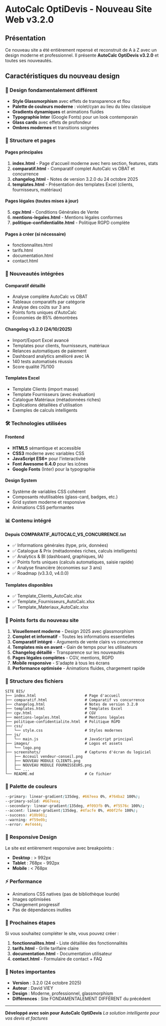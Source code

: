 # AutoCalc OptiDevis - Nouveau Site Web v3.2.0

## Présentation

Ce nouveau site a été entièrement repensé et reconstruit de A à Z avec un design moderne et professionnel. Il présente **AutoCalc OptiDevis v3.2.0** et toutes ses nouveautés.

## Caractéristiques du nouveau design

### 🎨 Design fondamentalement différent
- **Style Glassmorphism** avec effets de transparence et flou
- **Palette de couleurs moderne** : violet/cyan au lieu du bleu classique
- **Gradients dynamiques** et animations fluides
- **Typographie Inter** (Google Fonts) pour un look contemporain
- **Glass cards** avec effets de profondeur
- **Ombres modernes** et transitions soignées

### 📱 Structure et pages

#### Pages principales
1. **index.html** - Page d'accueil moderne avec hero section, features, stats
2. **comparatif.html** - Comparatif complet AutoCalc vs OBAT et concurrence
3. **changelog.html** - Notes de version 3.2.0 du 24 octobre 2025
4. **templates.html** - Présentation des templates Excel (clients, fournisseurs, matériaux)

#### Pages légales (toutes mises à jour)
5. **cgv.html** - Conditions Générales de Vente
6. **mentions-legales.html** - Mentions légales conformes
7. **politique-confidentialite.html** - Politique RGPD complète

#### Pages à créer (si nécessaire)
- fonctionnalites.html
- tarifs.html
- documentation.html
- contact.html

### 🚀 Nouveautés intégrées

#### Comparatif détaillé
- Analyse complète AutoCalc vs OBAT
- Tableaux comparatifs par catégorie
- Analyse des coûts sur 3 ans
- Points forts uniques d'AutoCalc
- Économies de 85% démontrées

#### Changelog v3.2.0 (24/10/2025)
- Import/Export Excel avancé
- Templates pour clients, fournisseurs, matériaux
- Relances automatiques de paiement
- Dashboard analytics amélioré avec IA
- 140 tests automatisés réussis
- Score qualité 75/100

#### Templates Excel
- Template Clients (import masse)
- Template Fournisseurs (avec évaluation)
- Catalogue Matériaux (métadonnées riches)
- Explications détaillées d'utilisation
- Exemples de calculs intelligents

### 🛠️ Technologies utilisées

#### Frontend
- **HTML5** sémantique et accessible
- **CSS3** moderne avec variables CSS
- **JavaScript ES6+** pour l'interactivité
- **Font Awesome 6.4.0** pour les icônes
- **Google Fonts** (Inter) pour la typographie

#### Design System
- Système de variables CSS cohérent
- Composants réutilisables (glass-card, badges, etc.)
- Grid system moderne et responsive
- Animations CSS performantes

### 📊 Contenu intégré

#### Depuis COMPARATIF_AUTOCALC_VS_CONCURRENCE.txt
- ✅ Informations générales (type, prix, données)
- ✅ Catalogue & Prix (métadonnées riches, calculs intelligents)
- ✅ Analytics & BI (dashboard, graphiques, IA)
- ✅ Points forts uniques (calculs automatiques, saisie rapide)
- ✅ Analyse financière (économies sur 3 ans)
- ✅ Roadmap (v3.3.0, v4.0.0)

#### Templates disponibles
- ✅ Template_Clients_AutoCalc.xlsx
- ✅ Template_Fournisseurs_AutoCalc.xlsx
- ✅ Template_Materiaux_AutoCalc.xlsx

### 🎯 Points forts du nouveau site

1. **Visuellement moderne** - Design 2025 avec glassmorphism
2. **Complet et informatif** - Toutes les informations essentielles
3. **Comparatif intégré** - Arguments de vente clairs vs concurrence
4. **Templates mis en avant** - Gain de temps pour les utilisateurs
5. **Changelog détaillé** - Transparence sur les nouveautés
6. **Pages légales complètes** - CGV, mentions, RGPD
7. **Mobile responsive** - S'adapte à tous les écrans
8. **Performance optimisée** - Animations fluides, chargement rapide

### 📁 Structure des fichiers

```
SITE BIS/
├── index.html                      # Page d'accueil
├── comparatif.html                 # Comparatif vs concurrence
├── changelog.html                  # Notes de version 3.2.0
├── templates.html                  # Templates Excel
├── cgv.html                        # CGV
├── mentions-legales.html           # Mentions légales
├── politique-confidentialite.html  # Politique RGPD
├── css/
│   └── style.css                   # Styles modernes
├── js/
│   └── main.js                     # JavaScript principal
├── images/                         # Logos et assets
│   └── logo.png
├── screenshots/                    # Captures d'écran du logiciel
│   ├── Acceuil vendeur-conseil.png
│   ├── NOUVEAU MODULE CLIENTS.png
│   ├── NOUVEAU MODULE FOURNISSEURS.png
│   └── ...
└── README.md                       # Ce fichier
```

### 🎨 Palette de couleurs

```css
--primary: linear-gradient(135deg, #667eea 0%, #764ba2 100%);
--primary-solid: #667eea;
--secondary: linear-gradient(135deg, #f093fb 0%, #f5576c 100%);
--accent: linear-gradient(135deg, #4facfe 0%, #00f2fe 100%);
--success: #10b981;
--warning: #f59e0b;
--error: #ef4444;
```

### 📱 Responsive Design

Le site est entièrement responsive avec breakpoints :
- **Desktop** : > 992px
- **Tablet** : 768px - 992px
- **Mobile** : < 768px

### ⚡ Performance

- Animations CSS natives (pas de bibliothèque lourde)
- Images optimisées
- Chargement progressif
- Pas de dépendances inutiles

### 🔄 Prochaines étapes

Si vous souhaitez compléter le site, vous pouvez créer :
1. **fonctionnalites.html** - Liste détaillée des fonctionnalités
2. **tarifs.html** - Grille tarifaire claire
3. **documentation.html** - Documentation utilisateur
4. **contact.html** - Formulaire de contact + FAQ

### 📝 Notes importantes

- **Version** : 3.2.0 (24 octobre 2025)
- **Auteur** : David VIEY
- **Design** : Moderne, professionnel, glassmorphism
- **Différences** : Site FONDAMENTALEMENT DIFFÉRENT du précédent

---

**Développé avec soin pour AutoCalc OptiDevis**
*La solution intelligente pour vos devis et factures*
